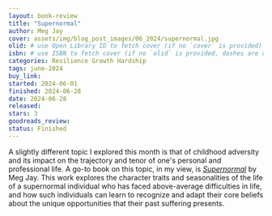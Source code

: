 ```yaml
---
layout: book-review
title: "Supernormal"
author: Meg Jay
cover: assets/img/blog_post_images/06_2024/supernormal.jpg
olid: # use Open Library ID to fetch cover (if no `cover` is provided)
isbn: # use ISBN to fetch cover (if no `olid` is provided, dashes are optional)
categories: Resilience Growth Hardship
tags: june-2024
buy_link:
started: 2024-06-01
finished: 2024-06-28
date: 2024-06-28
released: 
stars: 3
goodreads_review: 
status: Finished
---
```


A slightly different topic I explored this month is that of childhood adversity and its impact on the trajectory and tenor of one's personal and professional life. A go-to book on this topic, in my view, is [*Supernormal*](https://megjay.com/supernormal/) by Meg Jay. This work explores the character traits and seasonalities of the life of a supernormal individual who has faced above-average difficulties in life, and how such individuals can learn to recognize and adapt their core beliefs about the unique opportunities that their past suffering presents.